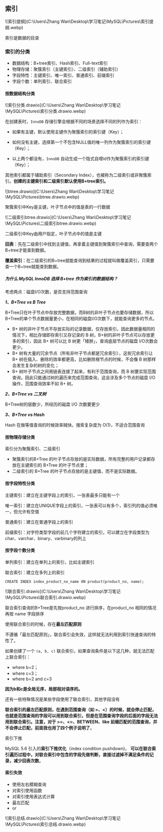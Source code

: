 ## 索引

![索引提纲](C:\Users\Zhang Wan\Desktop\学习笔记\MySQL\Pictures\索引提纲.webp)

索引是数据的目录

### 索引的分类

* 数据结构：B+tree索引、Hash索引、Full-text索引
* 物理存储：聚簇索引（主键索引）、二级索引（辅助索引）
* 字段特性：主键索引、唯一索引、普通索引、前缀索引
* 字段个数：单列索引、联合索引

#### 按数据结构分类

![索引分类.drawio](C:\Users\Zhang Wan\Desktop\学习笔记\MySQL\Pictures\索引分类.drawio.webp)

在创建表时，`InnoDB` 存储引擎会根据不同的场景选择不同的列作为索引：

* 如果有主键，默认使用主键作为聚簇索引的索引键（Key）；

* 如何没有主键，选择第一个不包含NULL值的唯一列作为聚簇索引的索引键（Key）；
* 以上两个都没有，`InnoDB` 自动生成一个隐式自增id作为聚簇索引的索引键（Key）；

其他索引都属于辅助索引（Secondary Index），也被称为二级索引或非聚簇索引。**创建的主键索引和二级索引默认使用B+tree索引。**

![btree.drawio](C:\Users\Zhang Wan\Desktop\学习笔记\MySQL\Pictures\btree.drawio.webp)

聚簇索引中Key是主键，叶子节点中的值是表的一行数据

![二级索引btree.drawio](C:\Users\Zhang Wan\Desktop\学习笔记\MySQL\Pictures\二级索引btree.drawio.webp)

二级索引中Key由用户指定，叶子节点中的值是主键

**回表**：先在二级索引中找到主键值，再拿着主键值到聚簇索引中查询，需要查两个B+tree才能查到数据。

**覆盖索引**：在二级索引的B+tree就能查询到结果的过程就叫做覆盖索引，只需要查一个B+tree就能查到数据。

#####  为什么 MySQL InnoDB 选择 B+tree 作为索引的数据结构？

考虑两点：磁盘I/O次数，是否支持范围查询

***1、B+Tree vs B Tree***

B+Tree只在叶子节点中存放完整数据，而B树的非叶子节点也要存储数据，所以B+Tree的单个节点数据量更小，在相同的磁盘I/O次数下，就能查询更多的节点。

- B+ 树的非叶子节点不存放实际的记录数据，仅存放索引，因此数据量相同的情况下，相比存储即存索引又存记录的 B 树，B+树的非叶子节点可以存放更多的索引，因此 B+ 树可以比 B 树更「矮胖」，查询底层节点的磁盘 I/O次数会更少。
- B+ 树有大量的冗余节点（所有非叶子节点都是冗余索引），这些冗余索引让 B+ 树在插入、删除的效率都更高，比如删除根节点的时候，不会像 B 树那样会发生复杂的树的变化；
- B+ 树叶子节点之间用链表连接了起来，有利于范围查询，而 B 树要实现范围查询，因此只能通过树的遍历来完成范围查询，这会涉及多个节点的磁盘 I/O 操作，范围查询效率不如 B+ 树。

***2、B+Tree vs 二叉树***

B+Tree树的层数少，所经历的磁盘 I/O 次数要更少

***3、B+Tree vs Hash***

Hash 在做等值查询的时候效率贼快，搜索复杂度为 O(1)，不适合范围查询

#### 按物理存储分类

索引分为聚簇索引、二级索引

* 聚簇索引的B+Tree 的叶子节点存放的是实际数据，所有完整的用户记录都存放在主键索引的 B+Tree 的叶子节点里；
* 二级索引的 B+Tree 的叶子节点存放的是主键值，而不是实际数据。

#### 按字段特性分类

主键索引：建立在主键字段上的索引，一张表最多只能有一个

唯一索引：建立在UNIQUE字段上的索引，一张表可以有多个，索引列的值必须唯一，但允许有空值

普通索引：建立在普通字段上的索引

前缀索引：对字符类型字段的前几个字符建立的索引，可以建立在字段类型为char、varchar、binary、varbinary的列上

#### 按字段个数分类

单列索引：建立在单列上的索引，比如主键索引

联合索引：建立在多列上的索引

```mysql
CREATE INDEX index_product_no_name ON product(product_no, name);
```

![联合索引.drawio](C:\Users\Zhang Wan\Desktop\学习笔记\MySQL\Pictures\联合索引.drawio.webp)

联合索引查询的B+Tree是先按product_no 进行排序，在product_no 相同的情况再按 name 字段排序

使用联合索引的时候，存在**最左匹配原则**

不遵循「最左匹配原则」，联合索引会失效，这样就无法利用到索引快速查询的特性了。

如果创建了一个 `(a, b, c)` 联合索引，如果查询条件是以下这几种，就无法匹配上联合索引：

- where b=2；
- where c=3；
- where b=2 and c=3

**因为b和c是全局无序，局部相对语序的。**

还有一些特殊情况是某些字段使用了联合索引，其他字段没有

**联合索引的最左匹配原则，在遇到范围查询（如 >、<）的时候，就会停止匹配，也就是范围查询的字段可以用到联合索引，但是在范围查询字段的后面的字段无法用到联合索引。注意，对于 >=、<=、BETWEEN、like 前缀匹配的范围查询，并不会停止匹配，前面我也用了四个例子说明了**。

索引下推

MySQL 5.6 引入的**索引下推优化**（index condition pushdown)， **可以在联合索引遍历过程中，对联合索引中包含的字段先做判断，直接过滤掉不满足条件的记录，减少回表次数**。

#### 索引失效

* 使用左右模糊查询
* 对索引使用函数
* 对索引使用表达式计算
* 最左匹配
* or

![索引总结.drawio](C:\Users\Zhang Wan\Desktop\学习笔记\MySQL\Pictures\索引总结.drawio.webp)